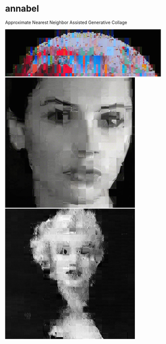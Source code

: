 # annabel
Approximate Nearest Neighbor Assisted Generative Collage

![](https://github.com/tvldz/annabel/blob/master/examples/moon_collage.png)
<img src="https://github.com/tvldz/annabel/blob/master/examples/jones_collage.png" width="420">
<img src="https://github.com/tvldz/annabel/blob/master/examples/marilyn_collage.png" width="420">
